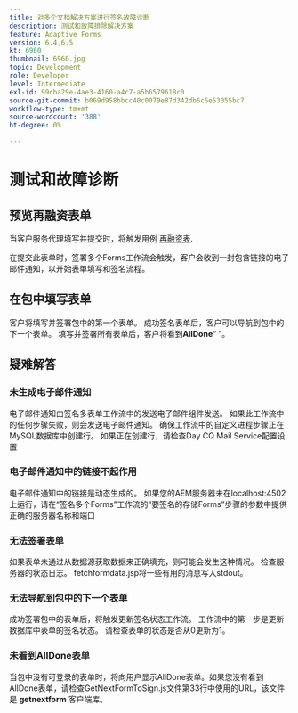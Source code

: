 ```yaml
---
title: 对多个文档解决方案进行签名故障诊断
description: 测试和故障排除解决方案
feature: Adaptive Forms
version: 6.4,6.5
kt: 6960
thumbnail: 6960.jpg
topic: Development
role: Developer
level: Intermediate
exl-id: 99cba29e-4ae3-4160-a4c7-a5b6579618c0
source-git-commit: b069d958bbcc40c0079e87d342db6c5e53055bc7
workflow-type: tm+mt
source-wordcount: '388'
ht-degree: 0%

---
```


# 测试和故障诊断


## 预览再融资表单

当客户服务代理填写并提交时，将触发用例 [再融资表](http://localhost:4502/content/dam/formsanddocuments/formsandsigndemo/refinanceform/jcr:content?wcmmode=disabled).

在提交此表单时，签署多个Forms工作流会触发，客户会收到一封包含链接的电子邮件通知，以开始表单填写和签名流程。

## 在包中填写表单

客户将填写并签署包中的第一个表单。 成功签名表单后，客户可以导航到包中的下一个表单。 填写并签署所有表单后，客户将看到&#x200B;**AllDone**“ ”。

## 疑难解答

### 未生成电子邮件通知

电子邮件通知由签名多表单工作流中的发送电子邮件组件发送。 如果此工作流中的任何步骤失败，则会发送电子邮件通知。 确保工作流中的自定义进程步骤正在MySQL数据库中创建行。 如果正在创建行，请检查Day CQ Mail Service配置设置

### 电子邮件通知中的链接不起作用

电子邮件通知中的链接是动态生成的。 如果您的AEM服务器未在localhost:4502上运行，请在“签名多个Forms”工作流的“要签名的存储Forms”步骤的参数中提供正确的服务器名称和端口

### 无法签署表单

如果表单未通过从数据源获取数据来正确填充，则可能会发生这种情况。 检查服务器的状态日志。 fetchformdata.jsp将一些有用的消息写入stdout。

### 无法导航到包中的下一个表单

成功签署包中的表单后，将触发更新签名状态工作流。 工作流中的第一步是更新数据库中表单的签名状态。 请检查表单的状态是否从0更新为1。

### 未看到AllDone表单

当包中没有可登录的表单时，将向用户显示AllDone表单。如果您没有看到AllDone表单，请检查GetNextFormToSign.js文件第33行中使用的URL，该文件是 **getnextform** 客户端库。
